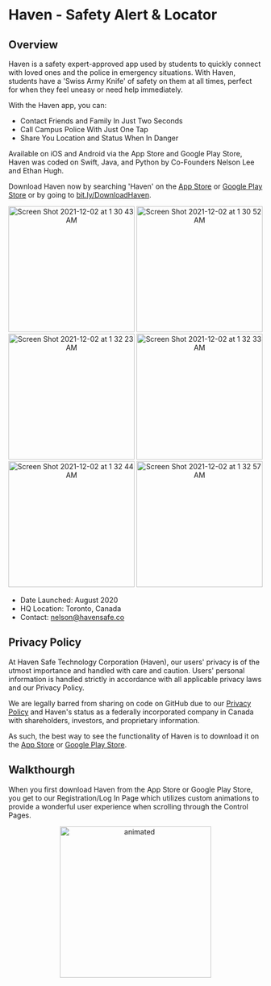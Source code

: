 <h1>
  Haven - Safety Alert & Locator
</h1>

<h2>
  Overview
</h2>

Haven is a safety expert-approved app used by students to quickly connect with loved ones and the police in emergency situations. With Haven, students have a 'Swiss Army Knife' of safety on them at all times, perfect for when they feel uneasy or need help immediately.

With the Haven app, you can:
- Contact Friends and Family In Just Two Seconds
- Call Campus Police With Just One Tap
- Share You Location and Status When In Danger

Available on iOS and Android via the App Store and Google Play Store, Haven was coded on Swift, Java, and Python by Co-Founders Nelson Lee and Ethan Hugh.

Download Haven now by searching 'Haven' on the [App Store](https://apps.apple.com/ca/app/haven/id1569921454) or [Google Play Store](https://play.google.com/store/apps/details?id=com.havensafe.havenandroid&hl=en_CA&gl=US) or by going to [bit.ly/DownloadHaven](bit.ly/DownloadHaven).

<p align="center">
  <img width="250" alt="Screen Shot 2021-12-02 at 1 30 43 AM" src="https://user-images.githubusercontent.com/85120900/144370150-5b60f395-4b0c-4967-b095-dc0ea7a9a171.png">
  <img width="250" alt="Screen Shot 2021-12-02 at 1 30 52 AM" src="https://user-images.githubusercontent.com/85120900/144370151-a8098832-a62d-4fca-b15d-f33f989c926c.png">
  <img width="250" alt="Screen Shot 2021-12-02 at 1 32 23 AM" src="https://user-images.githubusercontent.com/85120900/144370152-9f4bb09b-7554-4029-a81a-65172de38813.png">
  <img width="250" alt="Screen Shot 2021-12-02 at 1 32 33 AM" src="https://user-images.githubusercontent.com/85120900/144370154-8953d3f8-c1df-4f15-a081-b4b605cc1bbe.png">
  <img width="250" alt="Screen Shot 2021-12-02 at 1 32 44 AM" src="https://user-images.githubusercontent.com/85120900/144370156-09212671-a082-4337-9ecb-44c06c000f33.png">
  <img width="250" alt="Screen Shot 2021-12-02 at 1 32 57 AM" src="https://user-images.githubusercontent.com/85120900/144370158-aca3fac7-2d9a-4004-bdb3-d8b1110a02df.png">
</p>

- Date Launched: August 2020
- HQ Location: Toronto, Canada
- Contact: nelson@havensafe.co

<h2>
  Privacy Policy
</h2>

At Haven Safe Technology Corporation (Haven), our users' privacy is of the utmost importance and handled with care and caution. Users' personal information is handled strictly in accordance with all applicable privacy laws and our Privacy Policy.

We are legally barred from sharing on code on GitHub due to our [Privacy Policy](www.havensafe.co/privacy) and Haven's status as a federally incorporated company in Canada with shareholders, investors, and proprietary information. 

As such, the best way to see the functionality of Haven is to download it on the [App Store](https://apps.apple.com/ca/app/haven/id1569921454) or [Google Play Store](https://play.google.com/store/apps/details?id=com.havensafe.havenandroid&hl=en_CA&gl=US).
<br>
<h2>
  Walkthourgh
</h2>

When you first download Haven from the App Store or Google Play Store, you get to our Registration/Log In Page which utilizes custom animations to provide a wonderful user experience when scrolling through the Control Pages.

<p align="center">
  <img src = "https://user-images.githubusercontent.com/85120900/144627941-0cb14c0e-1b53-460b-99f2-efd3d4b6237c.gif" width = "300" alt = "animated" />
</p>
